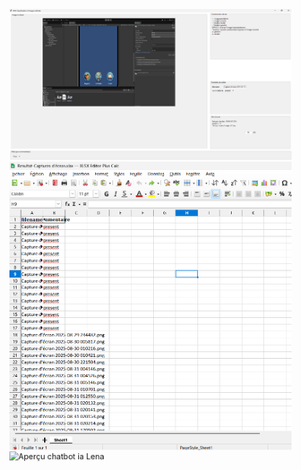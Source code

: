 ![Aperçu de l'application tkinter](Ihm_classification_image.png)
![Aperçu fichier excel](rendu_excel_apres_classification.png)
![Aperçu chatbot ia Lena](screen_chatbot.png)